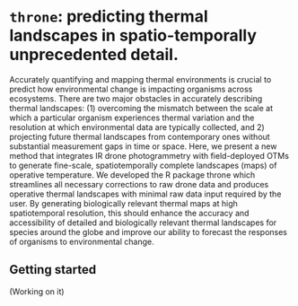 # `throne`: predicting thermal landscapes in spatio-temporally unprecedented detail.

Accurately quantifying and mapping thermal environments is crucial to
predict how environmental change is impacting organisms across
ecosystems. There are two major obstacles in accurately describing
thermal landscapes: (1) overcoming the mismatch between the scale at
which a particular organism experiences thermal variation and the
resolution at which environmental data are typically collected, and 2)
projecting future thermal landscapes from contemporary ones without
substantial measurement gaps in time or space. Here, we present a new
method that integrates IR drone photogrammetry with field-deployed OTMs
to generate fine-scale, spatiotemporally complete landscapes (maps) of
operative temperature. We developed the R package throne which
streamlines all necessary corrections to raw drone data and produces
operative thermal landscapes with minimal raw data input required by the
user. By generating biologically relevant thermal maps at high
spatiotemporal resolution, this should enhance the accuracy and
accessibility of detailed and biologically relevant thermal landscapes
for species around the globe and improve our ability to forecast the
responses of organisms to environmental change.

## Getting started

(Working on it)

